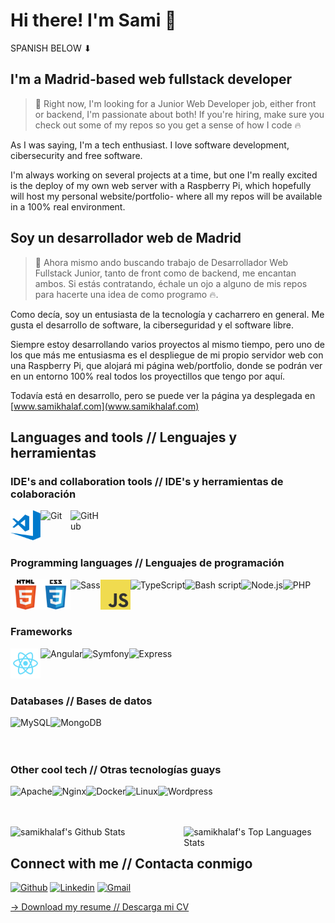 # Hi there! I'm Sami 👋

SPANISH BELOW ⬇

## I'm a Madrid-based web fullstack developer

> 🚨 Right now, I'm looking for a Junior Web Developer job, either front or backend, I'm passionate about both! If you're hiring, make sure you check out some of my repos so you get a sense of how I code 🔥

As I was saying, I'm a tech enthusiast. I love software development, cibersecurity and free software.

I'm always working on several projects at a time, but one I'm really excited is the deploy of my own web server with a Raspberry Pi, which hopefully will host my personal website/portfolio- where all my repos will be available in a 100% real environment.

## Soy un desarrollador web de Madrid

> 🚨 Ahora mismo ando buscando trabajo de Desarrollador Web Fullstack Junior, tanto de front como de backend, me encantan ambos. Si estás contratando, échale un ojo a alguno de mis repos para hacerte una idea de como programo 🔥.

Como decía, soy un entusiasta de la tecnología y cacharrero en general. Me gusta el desarrollo de software, la ciberseguridad y el software libre.

Siempre estoy desarrollando varios proyectos al mismo tiempo, pero uno de los que más me entusiasma es el despliegue de mi propio servidor web con una Raspberry Pi, que alojará mi página web/portfolio, donde se podrán ver en un entorno 100% real todos los proyectillos que tengo por aquí.

Todavía está en desarrollo, pero se puede ver la página ya desplegada en [www.samikhalaf.com](www.samikhalaf.com)

## Languages and tools // Lenguajes y herramientas

### IDE's and collaboration tools // IDE's y herramientas de colaboración

<a href="https://code.visualstudio.com/" target="_blank"> 
<img align="left" alt="Visual Studio Code" width="48px" src="https://raw.githubusercontent.com/github/explore/80688e429a7d4ef2fca1e82350fe8e3517d3494d/topics/visual-studio-code/visual-studio-code.png" />
</a>

<a href="https://git-scm.com/" target="_blank"> 
<img align="left" alt="Git" width="48px" src="https://git-scm.com/images/logos/downloads/Git-Icon-1788C.png" />
</a>

<a href="https://github.com/" target="_blank"> 
<img align="left" alt="GitHub" width="48px" src="https://image.flaticon.com/icons/png/512/25/25231.png" />
</a>

<br><br><br>

### Programming languages // Lenguajes de programación

<a href="https://developer.mozilla.org/es/docs/Web/HTML" target="_blank"> 
<img align="left" alt="HTML5" height="48px" src="https://raw.githubusercontent.com/github/explore/80688e429a7d4ef2fca1e82350fe8e3517d3494d/topics/html/html.png" />
</a>

<a href="https://developer.mozilla.org/es/docs/Web/CSS" target="_blank"> 
<img align="left" alt="CSS3" height="48px" src="https://raw.githubusercontent.com/github/explore/80688e429a7d4ef2fca1e82350fe8e3517d3494d/topics/css/css.png" />
</a>

<a href="https://www.sass-lang.com/" target="_blank"> 
<img align="left" alt="Sass" height="48px" src="https://d2eip9sf3oo6c2.cloudfront.net/tags/images/000/001/057/full/scsslogo.png" />
</a>

<a href="https://developer.mozilla.org/es/docs/Web/JavaScript" target="_blank"> 
<img align="left" alt="JavaScript" height="48px" src="https://raw.githubusercontent.com/github/explore/80688e429a7d4ef2fca1e82350fe8e3517d3494d/topics/javascript/javascript.png" />
</a>

<a href="https://www.typescriptlang.org/" target="_blank"> 
<img align="left" alt="TypeScript" height="48px" src="https://upload.wikimedia.org/wikipedia/commons/thumb/4/4c/Typescript_logo_2020.svg/1200px-Typescript_logo_2020.svg.png" />
</a>

<a href="https://www.gnu.org/software/bash/" target="_blank"> 
<img align="left" alt="Bash script" height="48px" src="https://upload.wikimedia.org/wikipedia/commons/4/4b/Bash_Logo_Colored.svg" />
</a>

<a href="https://nodejs.org/es/" target="_blank"> 
<img align="left" alt="Node.js" height="48px" src="https://upload.wikimedia.org/wikipedia/commons/d/d9/Node.js_logo.svg" />
</a>

<a href="https://www.php.net/" target="_blank"> 
<img align="left" alt="PHP" height="48px" src="https://pngimg.com/uploads/php/php_PNG7.png" />
</a>

<br><br><br>

### Frameworks

<a href="https://es.reactjs.org/" target="_blank"> 
<img align="left" alt="React" height="48px" src="https://raw.githubusercontent.com/github/explore/80688e429a7d4ef2fca1e82350fe8e3517d3494d/topics/react/react.png" />
</a>

<a href="https://angular.io/" target="_blank"> 
<img align="left" alt="Angular" height="48px" src="https://upload.wikimedia.org/wikipedia/commons/thumb/c/cf/Angular_full_color_logo.svg/1200px-Angular_full_color_logo.svg.png" />
</a>

<a href="https://symfony.com/" target="_blank"> 
<img align="left" alt="Symfony" height="48px" src="https://avatars3.githubusercontent.com/u/143937?v=4" />
</a>

<a href="https://expressjs.com/es/" target="_blank"> 
<img align="left" alt="Express" height="48px" src="https://d2eip9sf3oo6c2.cloudfront.net/tags/images/000/000/359/full/expressjslogo.png" />
</a>

<br><br><br>

### Databases // Bases de datos

<a href="https://www.mysql.com/" target="_blank"> 
<img align="left" alt="MySQL" height="48px" src="https://www.freepnglogos.com/uploads/logo-mysql-png/logo-mysql-securing-mysql-and-connecting-wso-servers-yasassri-blog-18.png" />
</a>

<a href="https://www.mongodb.com/es" target="_blank"> 
<img align="left" alt="MongoDB" height="48px" src="https://www.todavianose.com/wp-content/uploads/2018/04/mongo-db-design.png" />
</a>

<br><br><br>

### Other cool tech // Otras tecnologías guays

<a href="https://httpd.apache.org/" target="_blank">
<img align="left" alt="Apache" height="48px" src="https://manualesit.com/wp-content/uploads/apache2-660x330.png" />
</a>

<a href="https://www.nginx.com/" target="_blank">
<img align="left" alt="Nginx" height="48px" src="https://linuxtips.us/wp-content/uploads/nginx-logo.png" />
</a>

<a href="https://www.docker.com/" target="_blank">
<img align="left" alt="Docker" height="48px" src="https://www.docker.com/sites/default/files/social/docker_facebook_share.png" />
</a>

<a href="https://www.fsf.org/es" target="_blank">
<img align="left" alt="Linux" height="48px" src="https://upload.wikimedia.org/wikipedia/commons/thumb/3/35/Tux.svg/1200px-Tux.svg.png" />
</a>

<a href="https://wordpress.org/" target="_blank">
<img align="left" alt="Wordpress" height="48px" src="https://upload.wikimedia.org/wikipedia/commons/thumb/9/98/WordPress_blue_logo.svg/600px-WordPress_blue_logo.svg.png" />
</a>

<br><br><br>

<p>
  <img alt="samikhalaf's Github Stats" src="https://github-readme-stats.vercel.app/api?username=samikhalaf&show_icons=true&hide_border=true&theme=nord" width="52%"/>

  <img align="right" alt="samikhalaf's Top Languages Stats" src="https://github-readme-stats.vercel.app/api/top-langs/?username=samikhalaf&hide_border=true&layout=compact&theme=nord" width="45%"/>
</p>

## Connect with me // Contacta conmigo

[![Github](https://img.shields.io/github/followers/zonarolo?label=Github&style=social)](https://github.com/samikhalaf)
[![Linkedin](https://img.shields.io/badge/-LinkedIn-blue?style=flat&logo=Linkedin&logoColor=white)](https://www.linkedin.com/in/samikhalaf/)
[![Gmail](https://img.shields.io/badge/-Gmail-c14438?style=flat&logo=Gmail&logoColor=white)](mailto:samikhalaf94@gmail.com)

[→ Download my resume // Descarga mi CV](sami-khalaf-cv3.pdf)
